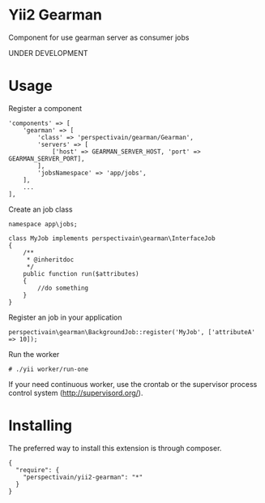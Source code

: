 Yii2 Gearman
=======
Component for use gearman server as consumer jobs

UNDER DEVELOPMENT

Usage
=======

Register a component

```
'components' => [
    'gearman' => [
        'class' => 'perspectivain/gearman/Gearman',
        'servers' => [
            ['host' => GEARMAN_SERVER_HOST, 'port' => GEARMAN_SERVER_PORT],
        ],
        'jobsNamespace' => 'app/jobs',
    ],
    ...
],
```


Create an job class

```
namespace app\jobs;

class MyJob implements perspectivain\gearman\InterfaceJob
{
    /**
     * @inheritdoc
     */
    public function run($attributes)
    {
        //do something
    }
}
```


Register an job in your application

```
perspectivain\gearman\BackgroundJob::register('MyJob', ['attributeA' => 10]);
```

Run the worker

```
# ./yii worker/run-one
```

If your need continuous worker, use the crontab or the supervisor process control system (http://supervisord.org/).

Installing
======
The preferred way to install this extension is through composer.

```
{
  "require": {
    "perspectivain/yii2-gearman": "*"
  }
}
```
